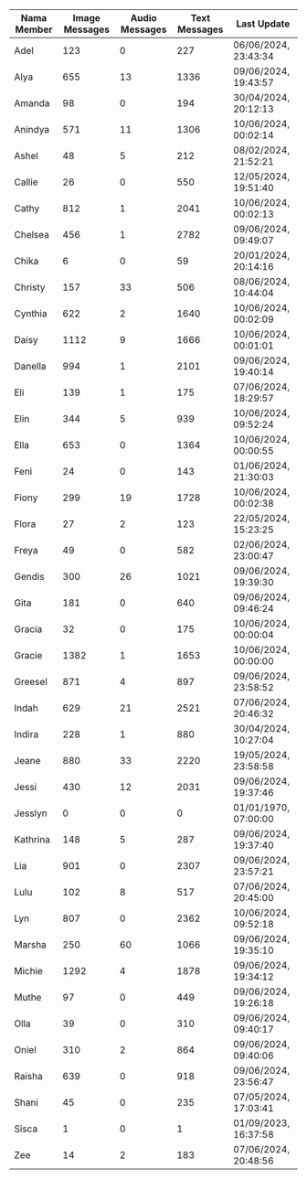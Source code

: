| Nama Member | Image Messages | Audio Messages | Text Messages | Last Update |
| ------ | -------------- | -------------- | ------------- | ------------ |
| Adel | 123 | 0 | 227 | 06/06/2024, 23:43:34 |
| Alya | 655 | 13 | 1336 | 09/06/2024, 19:43:57 |
| Amanda | 98 | 0 | 194 | 30/04/2024, 20:12:13 |
| Anindya | 571 | 11 | 1306 | 10/06/2024, 00:02:14 |
| Ashel | 48 | 5 | 212 | 08/02/2024, 21:52:21 |
| Callie | 26 | 0 | 550 | 12/05/2024, 19:51:40 |
| Cathy | 812 | 1 | 2041 | 10/06/2024, 00:02:13 |
| Chelsea | 456 | 1 | 2782 | 09/06/2024, 09:49:07 |
| Chika | 6 | 0 | 59 | 20/01/2024, 20:14:16 |
| Christy | 157 | 33 | 506 | 08/06/2024, 10:44:04 |
| Cynthia | 622 | 2 | 1640 | 10/06/2024, 00:02:09 |
| Daisy | 1112 | 9 | 1666 | 10/06/2024, 00:01:01 |
| Danella | 994 | 1 | 2101 | 09/06/2024, 19:40:14 |
| Eli | 139 | 1 | 175 | 07/06/2024, 18:29:57 |
| Elin | 344 | 5 | 939 | 10/06/2024, 09:52:24 |
| Ella | 653 | 0 | 1364 | 10/06/2024, 00:00:55 |
| Feni | 24 | 0 | 143 | 01/06/2024, 21:30:03 |
| Fiony | 299 | 19 | 1728 | 10/06/2024, 00:02:38 |
| Flora | 27 | 2 | 123 | 22/05/2024, 15:23:25 |
| Freya | 49 | 0 | 582 | 02/06/2024, 23:00:47 |
| Gendis | 300 | 26 | 1021 | 09/06/2024, 19:39:30 |
| Gita | 181 | 0 | 640 | 09/06/2024, 09:46:24 |
| Gracia | 32 | 0 | 175 | 10/06/2024, 00:00:04 |
| Gracie | 1382 | 1 | 1653 | 10/06/2024, 00:00:00 |
| Greesel | 871 | 4 | 897 | 09/06/2024, 23:58:52 |
| Indah | 629 | 21 | 2521 | 07/06/2024, 20:46:32 |
| Indira | 228 | 1 | 880 | 30/04/2024, 10:27:04 |
| Jeane | 880 | 33 | 2220 | 19/05/2024, 23:58:58 |
| Jessi | 430 | 12 | 2031 | 09/06/2024, 19:37:46 |
| Jesslyn | 0 | 0 | 0 | 01/01/1970, 07:00:00 |
| Kathrina | 148 | 5 | 287 | 09/06/2024, 19:37:40 |
| Lia | 901 | 0 | 2307 | 09/06/2024, 23:57:21 |
| Lulu | 102 | 8 | 517 | 07/06/2024, 20:45:00 |
| Lyn | 807 | 0 | 2362 | 10/06/2024, 09:52:18 |
| Marsha | 250 | 60 | 1066 | 09/06/2024, 19:35:10 |
| Michie | 1292 | 4 | 1878 | 09/06/2024, 19:34:12 |
| Muthe | 97 | 0 | 449 | 09/06/2024, 19:26:18 |
| Olla | 39 | 0 | 310 | 09/06/2024, 09:40:17 |
| Oniel | 310 | 2 | 864 | 09/06/2024, 09:40:06 |
| Raisha | 639 | 0 | 918 | 09/06/2024, 23:56:47 |
| Shani | 45 | 0 | 235 | 07/05/2024, 17:03:41 |
| Sisca | 1 | 0 | 1 | 01/09/2023, 16:37:58 |
| Zee | 14 | 2 | 183 | 07/06/2024, 20:48:56 |
